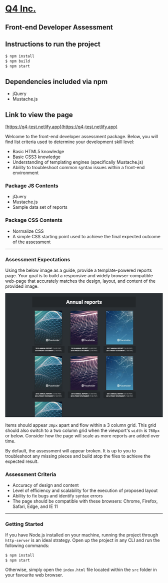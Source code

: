 # [Q4 Inc.](https://q4inc.com/)

## Front-end Developer Assessment

## Instructions to run the project

```
$ npm install
$ npm build
$ npm start
```

## Dependencies included via npm

- jQuery
- Mustache.js

## Link to view the page

[https://q4-test.netlify.app](https://q4-test.netlify.app)

Welcome to the front-end developer assessment package.
Below, you will find list criteria used to determine your development skill level:

- Basic HTML5 knowledge
- Basic CSS3 knowledge
- Understanding of templating engines (specifically Mustache.js)
- Ability to troubleshoot common syntax issues within a front-end environment

### Package JS Contents

- jQuery
- Mustache.js
- Sample data set of reports

### Package CSS Contents

- Normalize CSS
- A simple CSS starting point used to achieve the final expected outcome of the assessment

---

### Assessment Expectations

Using the below image as a guide, provide a template-powered reports page.
Your goal is to build a responsive and widely browser-compatible web-page
that accurately matches the design, layout, and content of the provided image.

![Assessment Preview](./src/images/preview.png)

Items should appear `30px` apart and flow within a 3 column grid. This grid
should also switch to a two column grid when the viewport's `width` is `768px`
or below. Consider how the page will scale as more reports are added over time.

By default, the assessment will appear broken.
It is up to you to troubleshoot any missing pieces and build atop the files
to achieve the expected result.

### Assessment Criteria

- Accuracy of design and content
- Level of efficiency and scalability for the execution of proposed layout
- Ability to fix bugs and identify syntax errors
- The page should be compatible with these browsers: Chrome, Firefox, Safari, Edge, and IE 11

---

### Getting Started

If you have Node.js installed on your machine, running the
project through `http-server` is an ideal strategy. Open up the project
in any CLI and run the following commands:

```
$ npm install
$ npm start
```

Otherwise, simply open the `index.html` file located within the `src` folder
in your favourite web browser.
